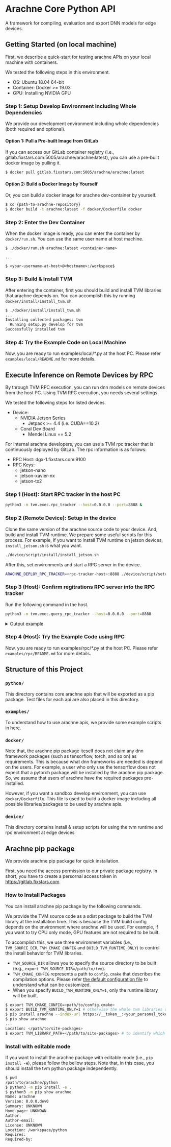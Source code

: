 # Arachne Core Python API

A framework for compiling, evaluation and export DNN models for edge devices.

## Getting Started (on local machine)

First, we describe a quick-start for testing arachne APIs on your local machine with containers.

We tested the following steps in this environment.
* OS: Ubuntu 18.04 64-bit
* Container: Docker >= 19.03
* GPU: Installing NVIDIA GPU


### Step 1: Setup Develop Environment including Whole Dependencies

We provide our development environment including whole dependencies (both required and optional).

#### Option 1: Pull a Pre-built Image from GitLab
If you can access our GitLab container registry (i.e., gitlab.fixstars.com:5005/arachne/arachne:latest), you can use a pre-built docker image by pulling it.

```sh
$ docker pull gitlab.fixstars.com:5005/arachne/arachne:latest
```

#### Option 2: Build a Docker Image by Yourself
Or, you can build a docker image for arachne dev-container by yourself.

```sh
$ cd {path-to-arachne-repository}
$ docker build -t arachne:latest -f docker/Dockerfile docker
```

### Step 2: Enter the Dev Container

When the docker image is ready, you can enter the container by `docker/run.sh`. You can use the same user name at host machine.

```
$ ./docker/run.sh arachne:latest <container-name>

...

$ <your-username-at-host>@<hostname>:/workspace$
```

### Step 3: Build & Install TVM
After entering the container, first you should build and install  TVM libraries that arachne depends on.
You can accomplish this by running `docker/install/install_tvm.sh`.

```sh
$ ./docker/install/install_tvm.sh
...
Installing collected packages: tvm
  Running setup.py develop for tvm
Successfully installed tvm
```

### Step 4: Try the Example Code on Local Machine

Now, you are ready to run examples/local/*.py at the host PC.
Please refer `examples/local/README.md` for more details.


## Execute Inference on Remote Devices by RPC

By through TVM RPC execution, you can run dnn models on remote devices from the host PC.
Using TVM RPC execution, you needs several settings.

We tested the following steps for listed devices.
* Device:
    * NVIDIA Jetson Series
      * Jetpack >= 4.4 (i.e. CUDA==10.2)
    * Coral Dev Board
      * Mendel Linux == 5.2

For internal arachne developers, you can use a TVM rpc tracker that is continuously deployed by GitLab.
The rpc information is as follows:
* RPC Host: dgx-1.fixstars.com:9100
* RPC Keys:
  * jetson-nano
  * jetson-xavier-nx
  * jetson-tx2

### Step 1 (Host): Start RPC tracker in the host PC
```sh
python3 -m tvm.exec.rpc_tracker --host=0.0.0.0 --port=8888 &
```

### Step 2 (Remote Device): Setup in the device
Clone the same version of the arachne source code to your device.
And, build and install TVM runtime.
We prepare some useful scripts for this process.
For example, if you want to install TVM runtime on jetson devices, `install_jetson.sh` is what you want.

```sh
./device/script/install/install_jetson.sh
```

After this, set environments and start a RPC server in the device.
```sh
ARACHNE_DEPLOY_RPC_TRACKER=<rpc-tracker-host>:8888 ./device/script/setup/setup_jetson_nano.sh
```

### Step 3 (Host): Confirm regitrations RPC server into the RPC tracker

Run the following command in the host.

```sh
python3 -m tvm.exec.query_rpc_tracker --host=0.0.0.0 --port=8888
```

<details>
<summary>Output example</summary>

```
Tracker address 0.0.0.0:8888

Server List
----------------------------
server-address  key
----------------------------
${device-ip-address}:xxxx    server:${key-name}
----------------------------

Queue Status
----------------------------------------
key                total  free  pending
----------------------------------------
jetson-nano           1      1        0
----------------------------------------
```
</details>

### Step 4 (Host): Try the Example Code using RPC

Now, you are ready to run examples/rpc/*.py at the host PC.
Please refer `examples/rpc/README.md` for more details.


## Structure of this Project

### `python/`
This directory contains core arachne apis that will be exported as a pip package.
Test files for each api are also placed in this directory.

### `examples/`
To understand how to use arachne apis, we provide some example scripts in here.

### `docker/`

Note that, the arachne pip package iteself does not claim any dnn framework packages (such as tensorflow, torch, and so on) as requirements.
This is because what dnn frameworks are needed is depend on the users.
For example, a user who only use the tensorflow does not expect that a pytorch package will be installed by the arachne pip package.
So, we assume that users of arachne have the required packages pre-installed.

However, if you want a sandbox develop environment, you can use `docker/Dockerfile`.
This file is used to build a docker image including all possible libraries/packages to be used by arachne apis.

### `device/`

This directory contains install & setup scripts for using the tvm runtime and rpc environment at edge devices


## Arachne pip package
We provide arachne pip package for quick installation.

First, you need the access permission to our private package registry.
In short, you have to create a persornal access token in https://gitlab.fixstars.com.

### How to Install Packages

You can install arachne pip package by the following commands.

We provide the TVM source code as a sdist package to build the TVM library at the installation time.
This is because the TVM build config depends on the environment where arachne will be used.
For example, if you want to try CPU only mode, GPU features are not required to be built.

To accomplish this, we use three environment variables (i.e., `TVM_SOURCE_DIR`, `TVM_CMAKE_CONFIG` and `BUILD_TVM_RUNTIME_ONLY`) to control the install behavior for TVM libraries.
+ `TVM_SOURCE_DIR` allows you to specify the source directory to be built (e.g., `export TVM_SOURCE_DIR=/path/to/tvm`).
+ `TVM_CMAKE_CONFIG` represents a path to `config.cmake` that describes the compilation options.
Please refer [the default configuration file](https://github.com/apache/tvm/blob/main/cmake/config.cmake) to understand what can be customized.
+ When you specify `BUILD_TVM_RUNTIME_ONLY=1`, only the runtime library will be built.

```sh
$ export TVM_CMAKE_CONFIG=<path/to/config.cmake>
$ export BUILD_TVM_RUNTIME_ONLY=1 # otherwise the whole tvm libraries will be built.
$ pip install arachne --index-url https://__token__:<your_personal_token>@gitlab.fixstars.com/api/v4/projects/1757/packages/pypi/simple
$ pip show arachne
...
Location: </path/to/site-packages>
$ export TVM_LIBRARY_PATH=</path/to/site-packages> # to identify which tvm library should be used
```

### Install with editable mode

If you want to install the arachne package with editable mode (i.e., `pip install -e`), please follow the bellow steps.
Note that, in this case, you should install the tvm python package independently.

```sh
$ pwd
/path/to/arachne/python
$ python3 -m pip install -e .
$ python3 -m pip show arachne
Name: arachne
Version: 0.0.0.dev0
Summary: UNKNOWN
Home-page: UNKNOWN
Author:
Author-email:
License: UNKNOWN
Location: /workspace/python
Requires:
Required-by:
```